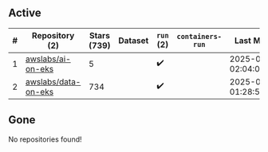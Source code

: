 ## Active
| # | Repository (2) | Stars (739) | Dataset | `run` (2) | `containers-run` | Last Modified |
| --- | --- | --- | --- | --- | --- | --- |
| 1 | [awslabs/ai-on-eks](https://github.com/awslabs/ai-on-eks) | 5 |  | :heavy_check_mark: |  | 2025-04-08 02:04:06+00:00 |
| 2 | [awslabs/data-on-eks](https://github.com/awslabs/data-on-eks) | 734 |  | :heavy_check_mark: |  | 2025-04-10 01:28:50+00:00 |

## Gone
No repositories found!
